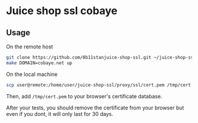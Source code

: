 # Juice shop ssl cobaye

## Usage

On the remote host
```bash
git clone https://github.com/0b11stanjuice-shop-ssl.git ~/juice-shop-ssl
make DOMAIN=cobaye.net up
```

On the local machine
```bash
scp user@remote:/home/user/juice-shop-ssl/proxy/ssl/cert.pem /tmp/cert.pem
```

Then, add `/tmp/cert.pem` to your browser's certificate database.

After your tests, you should remove the certificate from your browser but even
if you dont, it will only last for 30 days.
